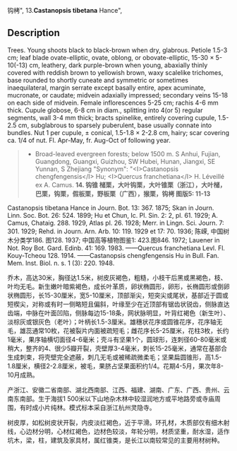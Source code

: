 钩栲",
13.**Castanopsis tibetana** Hance",

## Description
Trees. Young shoots black to black-brown when dry, glabrous. Petiole 1.5-3 cm; leaf blade ovate-elliptic, ovate, oblong, or obovate-elliptic, 15-30 ×  5-10(-13) cm, leathery, dark purple-brown when young, abaxially thinly covered with reddish brown to yellowish brown, waxy scalelike trichomes, base rounded to shortly cuneate and symmetric or sometimes inaequilateral, margin serrate except basally entire, apex acuminate, mucronate, or caudate; midvein adaxially impressed; secondary veins 15-18 on each side of midvein. Female inflorescences 5-25 cm; rachis 4-6 mm thick. Cupule globose, 6-8 cm in diam., splitting into 4(or 5) regular segments, wall 3-4 mm thick; bracts spinelike, entirely covering cupule, 1.5-2.5 cm, subglabrous to sparsely puberulent, base usually connate into bundles. Nut 1 per cupule, ±  conical, 1.5-1.8 ×  2-2.8 cm, hairy; scar covering ca. 1/4 of nut. Fl. Apr-May, fr. Aug-Oct of following year.

> *  Broad-leaved evergreen forests; below 1500 m. S Anhui, Fujian, Guangdong, Guangxi, Guizhou, SW Hubei, Hunan, Jiangxi, SE Yunnan, S Zhejiang
  "Synonym": "&lt;I&gt;Castanopsis chengfengensis&lt;/I&gt; Hu; &lt;I&gt;Quercus franchetiana&lt;/I&gt; H. Léveillé ex A. Camus.
**14. 钩锥 槠栗，大叶钩栗，大叶锥栗（浙江），大叶槠，巴栗，钩栗，假板栗，野板栗（广西），猴栗，钩栲 图版5: 11-13**

Castanopsis tibetana Hance in Journ. Bot. 13: 367. 1875; Skan in Journ. Linn. Soc. Bot. 26: 524. 1899; Hu et Chun, Ic. Pl. Sin. 2: 2, pl. 61. 1929; A. Camus, Chataig. 288. 1929, Atlas pl. 26. 1928; Merr. in Lingn. Sci. Journ. 7: 301. 1929; Rehd. in Journ. Arn. Arb. 10: 119. 1929 et 17: 70. 1936; 陈嵘, 中国树木分类学186. 图128. 1937; 中国高等植物图鉴1: 423.图846. 1972; Lauener in Not. Roy Bot. Gard. Edinb. 41: 169. 1983. ——Quercus franchetiana Levl. Fl. Kouy-Tcheou 128. 1914. ——Castanopsis chengfengensis Hu in Bull. Fan. Mem. Inst. Biol. n. s. 1 (3): 220. 1948.

乔木，高达30米，胸径达1.5米，树皮灰褐色，粗糙，小枝干后黑或黑褐色，枝、叶均无毛。新生嫩叶暗紫褐色，成长叶革质，卵状椭圆形，卵形，长椭圆形或倒卵状椭圆形，长15-30厘米，宽5-10厘米，顶部渐尖，短突尖或尾状，基部近于圆或短楔尖，对称或有时一侧略短且偏斜，叶缘至少在近顶部有锯齿状锐齿，侧脉直达齿端，中脉在叶面凹陷，侧脉每边15-18条，网状脉明显，叶背红褐色（新生叶）、淡棕灰或银灰色（老叶）；叶柄长1.5-3厘米。雄穗状花序或圆锥花序，花序轴无毛，雄蕊通常10枚，花被裂片内面被疏短毛；雌花序长5-25厘米，花柱3枚，长约1毫米，果序轴横切面径4-6毫米；壳斗有坚果1个，圆球形，连刺径60-80毫米或稍大，整齐的4、很少5瓣开裂，壳壁厚3-4毫米，刺长15-25毫米，通常在基部合生成刺束，将壳壁完全遮蔽，刺几无毛或被稀疏微柔毛；坚果扁圆锥形，高1.5-1.8厘米，横径2-2.8厘米，被毛，果脐占坚果面积约1/4。花期4-5月，果次年8-10月成熟。

产浙江、安徽二省南部、湖北西南部、江西、福建、湖南、广东、广西、贵州、云南东南部。生于海拔1 500米以下山地杂木林中较湿润地方或平地路旁或寺庙周围，有时成小片纯林。模式标本采自浙江杭州灵隐寺。

树皮厚，如松树皮状开裂，内皮淡红褐色，近于平滑。环孔材，木质部仅有细木射线，心边材分明，心材红褐色，边材色较淡，年轮分明，材质坚重，耐水湿，适作坑木，梁，柱，建筑及家具材，属红锥类，是长江以南较常见的主要用材树种。
